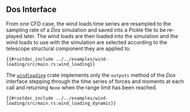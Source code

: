 ## Dos Interface

From one CFD case, the wind loads time series are resampled to the sampling rate of a *Dos* simulation and saved into a Pickle file to be re-played later.
The wind loads are then loaded into the simulation and the wind loads to use with the simulation are selected according to the telescope structural component they are applied to.
```rust,ignore
{{#rustdoc_include ../../examples/wind-loading/src/main.rs:wind_loading}}
```

The [`windloading`](https://rconan.github.io/windloading) crate implements only the `outputs` method of the *Dos* interface stepping through the time series of forces and moments at each call and returning `None` when the range limit has been reached.
```rust,ignore
{{#rustdoc_include ../../examples/wind-loading/src/main.rs:wind_loading_dynamic}}
```

